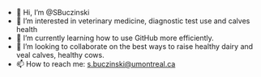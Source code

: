 - 👋 Hi, I’m @SBuczinski
- 👀 I’m interested in veterinary medicine, diagnostic test use and calves health
- 🌱 I’m currently learning how to use GitHub more efficiently.
- 💞️ I’m looking to collaborate on the best ways to raise healthy dairy and veal calves, healthy cows.
- 📫 How to reach me:  s.buczinski@umontreal.ca

<!---
SBuczinski/SBuczinski is a ✨ special ✨ repository because its `README.md` (this file) appears on your GitHub profile.
You can click the Preview link to take a look at your changes.
--->
